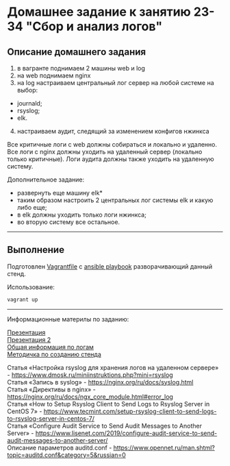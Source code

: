 # Домашнее задание к занятию 23-34 "Сбор и анализ логов"


## Описание домашнего задания

1. в вагранте поднимаем 2 машины web и log    
2. на web поднимаем nginx    
3. на log настраиваем центральный лог сервер на любой системе на выбор:    
 - journald;    
 - rsyslog;    
 - elk.
4. настраиваем аудит, следящий за изменением конфигов нжинкса    

Все критичные логи с web должны собираться и локально и удаленно.
Все логи с nginx должны уходить на удаленный сервер (локально только критичные).
Логи аудита должны также уходить на удаленную систему.

Дополнительное задание:    
- развернуть еще машину elk*     
- таким образом настроить 2 центральных лог системы elk и какую либо еще;    
- в elk должны уходить только логи нжинкса;    
- во вторую систему все остальное.


---

## Выполнение     

Подготовлен [Vagrantfile](./Vagrantfile) c [ansible playbook](ansible/play.yml) разворачивающий данный стенд.

Использование:    
```bash
vagrant up
```

---

Информационные материлы по заданию:    

[Презентация](docs/Otus_Logs.pdf)    
[Презентация 2](docs/Otus_Logs2.pdf)   
[Общая информация по логам](docs/Logs.pdf)    
[Методичка по созданию стенда](docs/metodic.pdf)    

Статья «Настройка rsyslog для хранения логов на удаленном сервере» - https://www.dmosk.ru/miniinstruktions.php?mini=rsyslog    
Статья «Запись в syslog» - https://nginx.org/ru/docs/syslog.html    
Статья «Директивы в nginx» - https://nginx.org/ru/docs/ngx_core_module.html#error_log    
Статья «How to Setup Rsyslog Client to Send Logs to Rsyslog Server in CentOS 7» - https://www.tecmint.com/setup-rsyslog-client-to-send-logs-to-rsyslog-server-in-centos-7/     
Статья «Configure Audit Service to Send Audit Messages to Another Server» - https://www.lisenet.com/2019/configure-audit-service-to-send-audit-messages-to-another-server/    
Описание параметров auditd.conf - https://www.opennet.ru/man.shtml?topic=auditd.conf&category=5&russian=0    
